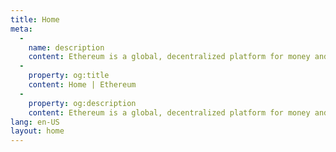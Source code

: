 ```yaml
---
title: Home
meta:
  - 
    name: description
    content: Ethereum is a global, decentralized platform for money and new kinds of applications. On Ethereum, you can write code that controls money, and build applications accessible anywhere in the world.
  - 
    property: og:title
    content: Home | Ethereum
  - 
    property: og:description
    content: Ethereum is a global, decentralized platform for money and new kinds of applications. On Ethereum, you can write code that controls money, and build applications accessible anywhere in the world.
lang: en-US
layout: home
---
```


<HomePage/>
